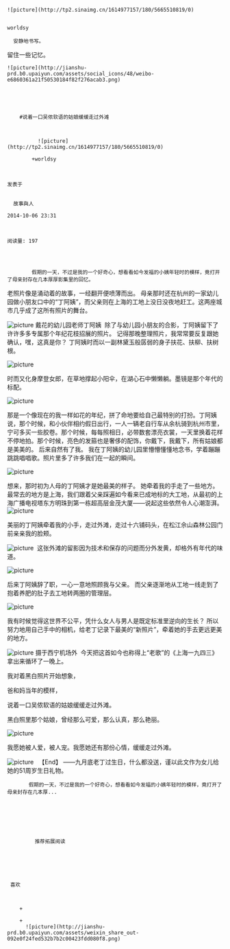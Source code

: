 
    
  
    ![picture](http://tp2.sinaimg.cn/1614977157/180/5665510819/0)
    

    worldsy
  
      安静地书写。
留住一些记忆。


  
  
    ![picture](http://jianshu-prd.b0.upaiyun.com/assets/social_icons/48/weibo-e6860361a21f50530184f82f276acab3.png)
  


    
      
        #说着一口吴侬软语的姑娘缓缓走过外滩
        
          
            
              ![picture](http://tp2.sinaimg.cn/1614977157/180/5665510819/0)
            
            +worldsy
        
        
    
    发表于 

    
      故事與人

    2014-10-06 23:31

    

    阅读量: 197
  


        
            假期的一天，不过是我的一个好奇心，想看看如今发福的小姨年轻时的模样，竟打开了母亲封存在几本厚厚影集里的回忆。
  老照片像是涌动着的故事，一经翻开便喷薄而出。
  母亲那时还在杭州的一家幼儿园做小朋友口中的“丁阿姨”，而父亲则在上海的工地上没日没夜地赶工。这两座城市几乎成了这所有照片的舞台。

![picture](http://upload-images.jianshu.io/upload_images/12007-4ee01cfbc278c2bd.JPG?imageView2/2/w/1240/q/100)
戴花的幼儿园老师丁阿姨 
  除了与幼儿园小朋友的合影，丁阿姨留下了许许多多专属那个年纪花枝招展的照片。
  记得那晚整理照片，我常常要反复跟她确认，嘿，这真是你？
  丁阿姨时而以一副林黛玉般孱弱的身子扶花、扶柳、扶树根。

![picture](http://upload-images.jianshu.io/upload_images/12007-e2150e679875469b.jpg?imageView2/2/w/1240/q/100)

  时而又化身摩登女郎，在草地撑起小阳伞，在湖心石中懒懒躺。墨镜是那个年代的标配。

![picture](http://upload-images.jianshu.io/upload_images/12007-c704f3aa441c7a00.jpg?imageView2/2/w/1240/q/100)

  那是一个像现在的我一样如花的年纪，拼了命地要给自己最特别的打扮。丁阿姨说，那个时候，和小伙伴相约假日出行，一人一辆老自行车从余杭骑到杭州市里，宁可多买一些胶卷。那个时候，每每照相日，必带数套漂亮衣裳，一天里换着花样不停地拍。那个时候，亮色的发箍也是奢侈的配饰，你戴下，我戴下，所有姑娘都是美美的。
  后来自然有了我。
  我在丁阿姨的幼儿园里懵懵懂懂地念书，学着蹦蹦跳跳唱唱歌。照片里多了许多我们在一起的瞬间。

![picture](http://upload-images.jianshu.io/upload_images/12007-27fe93ba7a64597c.JPG?imageView2/2/w/1240/q/100)

  想来，那时初为人母的丁阿姨才是她最美的样子。
  她牵着我的手走了一些地方。最常去的地方是上海，我们跟着父亲踩遍如今看来已成地标的大工地，从最初的上海广播电视塔东方明珠到第一栋超高层金茂大厦——说起这些依然令人心潮澎湃。
  ![picture](http://upload-images.jianshu.io/upload_images/12007-52202c8c0294475d.JPG?imageView2/2/w/1240/q/100)

  

  美丽的丁阿姨牵着我的小手，走过外滩，走过十六铺码头，在松江佘山森林公园门前亲亲我的脸颊。

![picture](http://upload-images.jianshu.io/upload_images/12007-a620c4040ead3110.JPG?imageView2/2/w/1240/q/100)
 这张外滩的留影因为技术和保存的问题而分外发黄，却格外有年代的味道。
  


![picture](http://upload-images.jianshu.io/upload_images/12007-a3781f3633756ff9.jpg?imageView2/2/w/1240/q/100)

  后来丁阿姨辞了职，一心一意地照顾我与父亲。
  而父亲逐渐地从工地一线走到了抱着养肥的肚子去工地转两圈的管理层。


![picture](http://upload-images.jianshu.io/upload_images/12007-82cb5f7379c47a74.jpg?imageView2/2/w/1240/q/100)

  我有时候觉得这世界不公平，凭什么女人与男人是既定标准里逆向的生长？
  所以努力地用自己手中的相机，给老丁记录下最美的“新照片”，牵着她的手去更远更美的地方。

![picture](http://upload-images.jianshu.io/upload_images/12007-5eae98a962287bed.JPG?imageView2/2/w/1240/q/100)
摄于西宁机场外 
  今天把这首如今也称得上“老歌”的《上海一九四三》拿出来循环了一晚上。
>
  我对着黑白照片开始想象，

  爸和妈当年的模样，

  说着一口吴侬软语的姑娘缓缓走过外滩。

  黑白照里那个姑娘，曾经那么可爱，那么认真，那么艳丽。

![picture](http://upload-images.jianshu.io/upload_images/12007-fb6947eb29e85926.jpg?imageView2/2/w/1240/q/100)

  我愿她被人爱，被人宠。我愿她还有那份心情，缓缓走过外滩。

![picture](http://upload-images.jianshu.io/upload_images/12007-15ec1bb6f8777e20.JPG?imageView2/2/w/1240/q/100)
 
  【End】
  ——九月底老丁过生日，什么都没送，谨以此文作为女儿给她的51周岁生日礼物。

        
           假期的一天，不过是我的一个好奇心，想看看如今发福的小姨年轻时的模样，竟打开了母亲封存在几本厚...
      
    
    
      
      
      
          
             推荐拓展阅读
        
      
    
    
      
          
     喜欢

      
      
        +
                  
        +
          ![picture](http://jianshu-prd.b0.upaiyun.com/assets/weixin_share_out-092e0f24fed532b7b2c00423fdd080f8.png)
        
      
    
  



